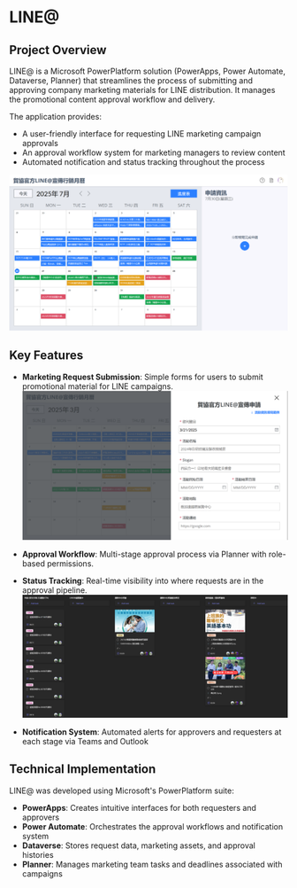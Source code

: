 # LINE@

## Project Overview
LINE@ is a Microsoft PowerPlatform solution (PowerApps, Power Automate, Dataverse, Planner) that streamlines the process of submitting and approving company marketing materials for LINE distribution. It manages the promotional content approval workflow and delivery.

The application provides:
- A user-friendly interface for requesting LINE marketing campaign approvals
- An approval workflow system for marketing managers to review content
- Automated notification and status tracking throughout the process


![LINE@ Dashboard](Images/LINE%20-%20Marketing2.png)

## Key Features
- **Marketing Request Submission**: Simple forms for users to submit promotional material for LINE campaigns.
![LINE@ Dashboard](Images/LINE%20-%20Apply.png)
- **Approval Workflow**: Multi-stage approval process via Planner with role-based permissions.
- **Status Tracking**: Real-time visibility into where requests are in the approval pipeline.
![LINE@ Dashboard](Images/LINE%20-%20Planner.png)

- **Notification System**: Automated alerts for approvers and requesters at each stage via Teams and Outlook


## Technical Implementation
LINE@ was developed using Microsoft's PowerPlatform suite:
- **PowerApps**: Creates intuitive interfaces for both requesters and approvers
- **Power Automate**: Orchestrates the approval workflows and notification system
- **Dataverse**: Stores request data, marketing assets, and approval histories
- **Planner**: Manages marketing team tasks and deadlines associated with campaigns
